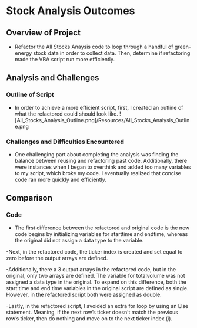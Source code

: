 # Stock Analysis Outcomes

## Overview of Project
- Refactor the All Stocks Anaysis code to loop through a handful of green-energy stock data in order to collect data. Then, determine if refactoring made the VBA script run more efficiently.   

## Analysis and Challenges
 
### Outline of Script
- In order to achieve a more efficient script, first, I created an outline of what the refactored could should look like.
     ![All_Stocks_Analysis_Outline.png]/Resources/All_Stocks_Analysis_Outline.png

### Challenges and Difficulties Encountered
- One challenging part about completing the analysis was finding the balance between reusing and refactoring past code. Additionally, there were instances when I began to overthink and added too many variables to my script, which broke my code. I eventually realized that concise code ran more quickly and efficiently.

## Comparison

### Code
- The first difference between the refactored and original code is the new code begins by initializing variables for starttime and endtime, whereas the original did not assign a data type to the variable.


-Next, in the refactored code, the ticker index is created and set equal to zero before the output arrays are defined.

-Additionally, there a 3 output arrays in the refactored code, but in the original, only two arrays are defined. The variable for totalvolume was not assigned a data type in the original. To expand on this difference, both the start time and end time variables in the original script are defined as single. However, in the refactored script both were assigned as double.

-Lastly, in the refactored script, I avoided an extra for loop by using an Else statement. Meaning, if the next row’s ticker doesn’t match the previous row’s ticker, then do nothing and  move on to the next ticker index (i).

